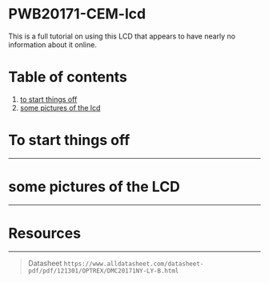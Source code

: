 # PWB20171-CEM-lcd
This is a full tutorial on using this LCD that appears to have nearly no information about it online.

# Table of contents

1. [to start things off](#To-start-things-off)
2. [some pictures of the lcd](#some-pictures-of-the-LCD)

# To start things off
------------------------


# some pictures of the LCD
----------------------------



# Resources
--------------------
>Datasheet
```https://www.alldatasheet.com/datasheet-pdf/pdf/121301/OPTREX/DMC20171NY-LY-B.html```
